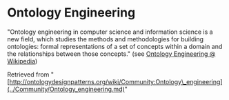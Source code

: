 #  Ontology Engineering


"Ontology engineering in computer science and information science is a new field, which studies the methods and methodologies for building ontologies: formal representations of a set of concepts within a domain and the relationships between those concepts." (see [Ontology Engineering @ Wikipedia](http://en.wikipedia.org/wiki/Ontology_engineering "http://en.wikipedia.org/wiki/Ontology_engineering"))





Retrieved from "[http://ontologydesignpatterns.org/wiki/Community:Ontology\_engineering](../Community/Ontology_engineering.md)"